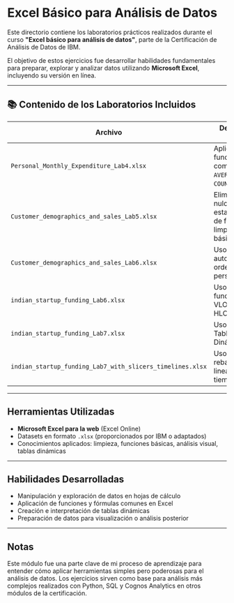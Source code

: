 
# Excel Básico para Análisis de Datos

Este directorio contiene los laboratorios prácticos realizados durante el curso **"Excel básico para análisis de datos"**, parte de la Certificación de Análisis de Datos de IBM.

El objetivo de estos ejercicios fue desarrollar habilidades fundamentales para preparar, explorar y analizar datos utilizando **Microsoft Excel**, incluyendo su versión en línea.

---

## 📚 Contenido de los Laboratorios Incluidos
 
| Archivo                                                   | Descripción breve                                                   |
|-----------------------------------------------------------|---------------------------------------------------------------------|
| `Personal_Monthly_Expenditure_Lab4.xlsx`                  | Aplicación de funciones como `SUM`, `AVERAGE`, `IF`, `COUNTIF`.     |
| `Customer_demographics_and_sales_Lab5.xlsx`               | Eliminación de nulos, estandarización de formato, limpieza básica.  |
| `Customer_demographics_and_sales_Lab6.xlsx`               | Uso de filtros automáticos y ordenamientos personalizados.          |
| `indian_startup_funding_Lab6.xlsx`                        | Uso de las funciones VLOOKUP y HLOOKUP.                             |
| `indian_startup_funding_Lab7.xlsx`                        | Uso de las Tablas Dinámicas.                                        |
| `indian_startup_funding_Lab7_with_slicers_timelines.xlsx` | Uso de rebanadoras y lineas de tiempo.                              |

---

## Herramientas Utilizadas

- **Microsoft Excel para la web** (Excel Online)
- Datasets en formato `.xlsx` (proporcionados por IBM o adaptados)
- Conocimientos aplicados: limpieza, funciones básicas, análisis visual, tablas dinámicas

---

## Habilidades Desarrolladas

- Manipulación y exploración de datos en hojas de cálculo
- Aplicación de funciones y fórmulas comunes en Excel
- Creación e interpretación de tablas dinámicas
- Preparación de datos para visualización o análisis posterior

---

## Notas

Este módulo fue una parte clave de mi proceso de aprendizaje para entender cómo aplicar herramientas simples pero poderosas para el análisis de datos. Los ejercicios sirven como base para análisis más complejos realizados con Python, SQL y Cognos Analytics en otros módulos de la certificación.

